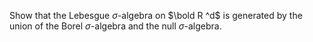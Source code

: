Show that the Lebesgue $\sigma$-algebra on $\bold R ^d$ is generated by the union of the Borel $\sigma$-algebra and the null $\sigma$-algebra.